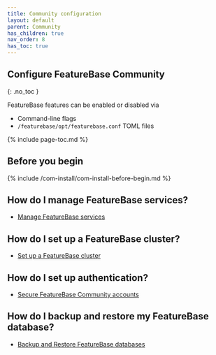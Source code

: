 ```yaml
---
title: Community configuration
layout: default
parent: Community
has_children: true
nav_order: 8
has_toc: true
---
```


## Configure FeatureBase Community
{: .no_toc }

FeatureBase features can be enabled or disabled via

* Command-line flags
* `/featurebase/opt/featurebase.conf` TOML files

{% include page-toc.md %}

## Before you begin

{% include /com-install/com-install-before-begin.md %}

## How do I manage FeatureBase services?

* [Manage FeatureBase services](/docs/community/com-config/com-config-manage-fb-services)

## How do I set up a FeatureBase cluster?

* [Set up a FeatureBase cluster](/docs/community/com-config/old-resize-cluster)

## How do I set up authentication?

* [Secure FeatureBase Community accounts](/docs/community/com-auth/com-auth-manage)

## How do I backup and restore my FeatureBase database?

* [Backup and Restore FeatureBase databases](/docs/community/com-backup/com-backup-home)
